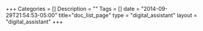 +++
Categories = []
Description = ""
Tags = []
date = "2014-09-29T21:54:53-05:00"
title="doc_list_page"
type = "digital_assistant"
layout = "digital_assistant"
+++


